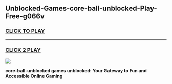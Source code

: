 
## Unblocked-Games-core-ball-unblocked-Play-Free-g066v
<h3>
<a href="https://premium76.site?title=core-ball-unblocked&ref=23A">CLICK TO PLAY</a></h3>
<hr>

<h3>
<a href="https://premium76.site?title=core-ball-unblocked&ref=23A">CLICK 2 PLAY</a>
  
</h3>

<a href="https://premium76.site?title=core-ball-unblocked&ref=23A"><img src="https://clearcache.store/games.png"></a>


**core-ball-unblocked games unblocked: Your Gateway to Fun and Accessible Online Gaming**
